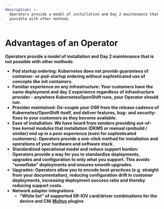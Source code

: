 ```yaml
---
description: >-
  Operators provide a model of installation and Day 2 maintenance that is not
  possible with other methods
---
```


# Advantages of an Operator



**Operators provide a model of installation and Day 2 maintenance that is not possible with other methods:**  


* **Pod startup ordering: Kubernetes does not provide guarantees of container- or pod-startup ordering without sophisticated use of concepts like init containers.**
* **Familiar experience on any infrastructure: Your customers have the same deployment and day 2 experience regardless of infrastructure provider - anywhere KubernetesOpenShift runs, your Operator should run.**
* **Provider maintained:  De-couple your OSR from the release cadence of Kubernetes/OpenShift itself, and deliver features, bug- and security-fixes to your customers as they become available.**
* **Ease of installation:  We have heard from vendors providing out-of-tree kernel modules that installation \(DKMS or manual rpmbuild / similar\) end up in a poor experience \(even for sophisticated customers\).  Operators provide a one-click method for installation and operations of your hardware and software stack.**
* **Standardized operational model and reduce support burden:  Operators provide a way for you to standardize deployments, upgrades and configuration to only what you support.  This avoids “snowflake” deployments and ensures smooth upgrades.**
* **Upgrades: Operators allow you to encode best-practices \(e.g. straight from your documentation\), reducing configuration drift in customer deployments, increasing deployment success ratio and thereby reducing support costs.**
* **Network adapter integrations**
  * **“White list” of supported SR-IOV card/driver combinations for the device and CNI** [**Multus**](https://github.com/intel/multus-cni) **plugins**

